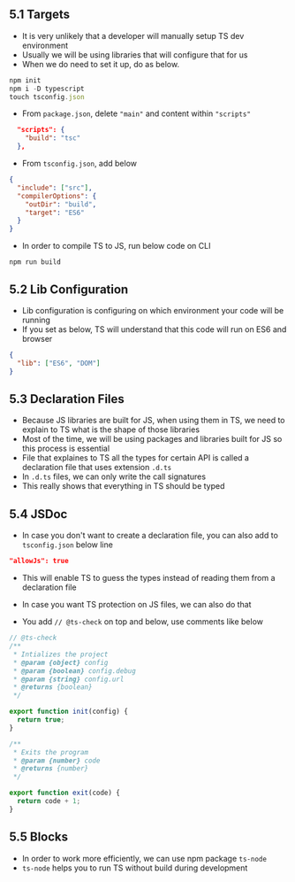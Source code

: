 ## 5.1 Targets

- It is very unlikely that a developer will manually setup TS dev environment
- Usually we will be using libraries that will configure that for us
- When we do need to set it up, do as below.

```jsx
npm init
npm i -D typescript
touch tsconfig.json
```

- From `package.json`, delete `"main"` and content within `"scripts"`

```json
  "scripts": {
    "build": "tsc"
  },
```

- From `tsconfig.json`, add below

```json
{
  "include": ["src"],
  "compilerOptions": {
    "outDir": "build",
    "target": "ES6"
  }
}
```

- In order to compile TS to JS, run below code on CLI

```cli
npm run build
```

## 5.2 Lib Configuration

- Lib configuration is configuring on which environment your code will be running
- If you set as below, TS will understand that this code will run on ES6 and browser

```json
{
  "lib": ["ES6", "DOM"]
}
```

## 5.3 Declaration Files

- Because JS libraries are built for JS, when using them in TS, we need to explain to TS what is the shape of those libraries
- Most of the time, we will be using packages and libraries built for JS so this process is essential
- File that explaines to TS all the types for certain API is called a declaration file that uses extension `.d.ts`
- In `.d.ts` files, we can only write the call signatures
- This really shows that everything in TS should be typed

## 5.4 JSDoc

- In case you don't want to create a declaration file, you can also add to `tsconfig.json` below line

```json
"allowJs": true
```

- This will enable TS to guess the types instead of reading them from a declaration file

- In case you want TS protection on JS files, we can also do that
- You add `// @ts-check` on top and below, use comments like below

```js
// @ts-check
/**
 * Intializes the project
 * @param {object} config
 * @param {boolean} config.debug
 * @param {string} config.url
 * @returns {boolean}
 */

export function init(config) {
  return true;
}

/**
 * Exits the program
 * @param {number} code
 * @returns {number}
 */

export function exit(code) {
  return code + 1;
}
```

## 5.5 Blocks

- In order to work more efficiently, we can use npm package `ts-node`
- `ts-node` helps you to run TS without build during development
